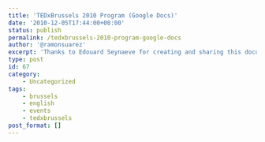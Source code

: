 ```yaml
---
title: 'TEDxBrussels 2010 Program (Google Docs)'
date: '2010-12-05T17:44:00+00:00'
status: publish
permalink: /tedxbrussels-2010-program-google-docs
author: '@ramonsuarez'
excerpt: 'Thanks to Edouard Seynaeve for creating and sharing this document with the program of TEDxBrussels 2010 in an easily searchable format that can be printed and read on mobile devices. See you all onsite tomorrow! Here is a copy of the document at 1...'
type: post
id: 67
category:
    - Uncategorized
tags:
    - brussels
    - english
    - events
    - tedxbrussels
post_format: []
---
```

<!DOCTYPE html PUBLIC "-//W3C//DTD HTML 4.0 Transitional//EN" "http://www.w3.org/TR/REC-html40/loose.dtd">
<?xml encoding="UTF-8">
